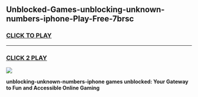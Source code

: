 
## Unblocked-Games-unblocking-unknown-numbers-iphone-Play-Free-7brsc
<h3>
<a href="https://premium76.site?title=unblocking-unknown-numbers-iphone&ref=20M">CLICK TO PLAY</a></h3>
<hr>

<h3>
<a href="https://premium76.site?title=unblocking-unknown-numbers-iphone&ref=20M">CLICK 2 PLAY</a>
  
</h3>

<a href="https://premium76.site?title=unblocking-unknown-numbers-iphone&ref=19M"><img src="https://clearcache.store/games.png"></a>


**unblocking-unknown-numbers-iphone games unblocked: Your Gateway to Fun and Accessible Online Gaming**
